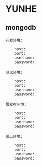 # YUNHE
## mongodb

```
开发环境:

    host:
    port:
    username:
    password:
```

```
测试环境:

    host:
    port:
    username:
    password:
```

```
预发布环境:

    host:
    port:
    username:
    password:
```

```
线上环境:

    host:
    port:
    username:
    password:
```